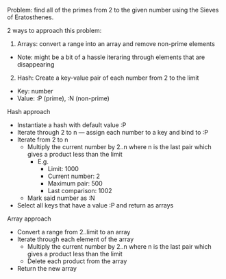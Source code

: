 Problem: find all of the primes from 2 to the given number using the Sieves of Eratosthenes.

2 ways to approach this problem:
1. Arrays: convert a range into an array and remove non-prime elements
- Note: might be a bit of a hassle iteraring through elements that are disappearing
2. Hash: Create a key-value pair of each number from 2 to the limit
- Key: number
- Value: :P (prime), :N (non-prime)

Hash approach
- Instantiate a hash with default value :P
- Iterate through 2 to n — assign each number to a key and bind to :P
- Iterate from 2 to n
  - Multiply the current number by 2..n where n is the last pair which gives a product less than the limit
    - E.g.
      - Limit: 1000
      - Current number: 2
      - Maximum pair: 500
      - Last comparison: 1002
  - Mark said number as :N
- Select all keys that have a value :P and return as arrays

Array approach
- Convert a range from 2..limit to an array
- Iterate through each element of the array
  - Multiply the current number by 2..n where n is the last pair which gives a product less than the limit
  - Delete each product from the array
- Return the new array
